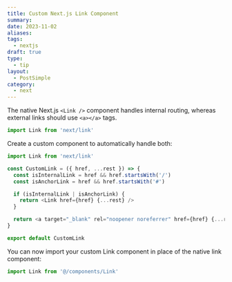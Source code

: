 ```yaml
---
title: Custom Next.js Link Component
summary:
date: 2023-11-02
aliases:
tags:
  - nextjs
draft: true
type:
  - tip
layout:
  - PostSimple
category:
  - next
---
```


<Callout text="Create a custom `Link` component that handles both internal and external links automatically, such as opening external links in a new tab by default. " />

The native Next.js `<Link />` component handles internal routing, whereas external links should use `<a></a>` tags.

```js
import Link from 'next/link'
```

Create a custom component to automatically handle both:

```js
import Link from 'next/link'

const CustomLink = ({ href, ...rest }) => {
  const isInternalLink = href && href.startsWith('/')
  const isAnchorLink = href && href.startsWith('#')

  if (isInternalLink | isAnchorLink) {
    return <Link href={href} {...rest} />
  }

  return <a target="_blank" rel="noopener noreferrer" href={href} {...rest} />
}

export default CustomLink
```

You can now import your custom Link component in place of the native link component:

```js
import Link from '@/components/Link'
```
